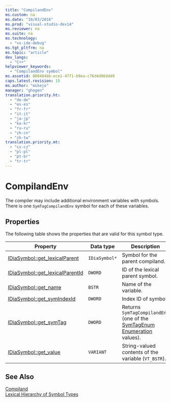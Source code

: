 ```yaml
---
title: "CompilandEnv"
ms.custom: na
ms.date: "10/03/2016"
ms.prod: "visual-studio-dev14"
ms.reviewer: na
ms.suite: na
ms.technology: 
  - "vs-ide-debug"
ms.tgt_pltfrm: na
ms.topic: "article"
dev_langs: 
  - "C++"
helpviewer_keywords: 
  - "CompilandEnv symbol"
ms.assetid: 808404bb-ece1-47f1-b9ea-c76d4d86ddd9
caps.latest.revision: 15
ms.author: "mikejo"
manager: "ghogen"
translation.priority.ht: 
  - "de-de"
  - "es-es"
  - "fr-fr"
  - "it-it"
  - "ja-jp"
  - "ko-kr"
  - "ru-ru"
  - "zh-cn"
  - "zh-tw"
translation.priority.mt: 
  - "cs-cz"
  - "pl-pl"
  - "pt-br"
  - "tr-tr"
---
```

# CompilandEnv
The compiler may include additional environment variables with symbols. There is one `SymTagCompilandEnv` symbol for each of these variables.  
  
## Properties  
 The following table shows the properties that are valid for this symbol type.  
  
|Property|Data type|Description|  
|--------------|---------------|-----------------|  
|[IDiaSymbol::get_lexicalParent](../VS_debugger/idiasymbol--get_lexicalparent.md)|`IDiaSymbol*`|Symbol for the parent compiland.|  
|[IDiaSymbol::get_lexicalParentId](../VS_debugger/idiasymbol--get_lexicalparentid.md)|`DWORD`|ID of the lexical parent symbol.|  
|[IDiaSymbol::get_name](../VS_debugger/idiasymbol--get_name.md)|`BSTR`|Name of the variable.|  
|[IDiaSymbol::get_symIndexId](../VS_debugger/idiasymbol--get_symindexid.md)|`DWORD`|Index ID of symbol.|  
|[IDiaSymbol::get_symTag](../VS_debugger/idiasymbol--get_symtag.md)|`DWORD`|Returns `SymTagCompilandEnv` (one of the [SymTagEnum Enumeration](../VS_debugger/symtagenum.md) values).|  
|[IDiaSymbol::get_value](../VS_debugger/idiasymbol--get_value.md)|`VARIANT`|String-valued contents of the variable (`VT_BSTR`).|  
  
## See Also  
 [Compiland](../VS_debugger/compiland.md)   
 [Lexical Hierarchy of Symbol Types](../VS_debugger/lexical-hierarchy-of-symbol-types.md)